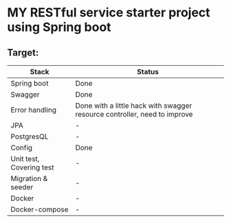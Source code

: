 
# MY RESTful service starter project using Spring boot


## Target:
|Stack|Status|
|-----|------|
|Spring boot| Done |
|Swagger| Done|
|Error handling| Done with a little hack with swagger resource controller, need to improve |
|JPA| - |
|PostgresQL| - |
|Config| Done |
|Unit test, Covering test| - |
|Migration & seeder| - |
|Docker| - |
|Docker-compose| - |
